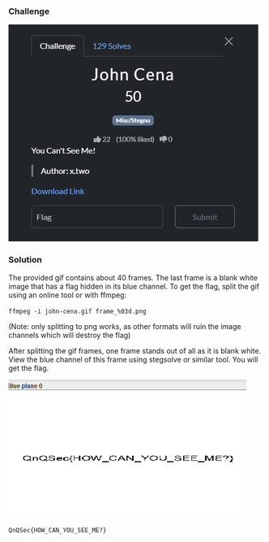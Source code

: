 ### Challenge

![Challenge](./challenge.png)


### Solution


The provided gif contains about 40 frames. The last frame is a blank white image that has a flag hidden in its blue channel. To get the flag, split the gif using an online tool or with ffmpeg:

`ffmpeg -i john-cena.gif frame_%03d.png`

(Note: only splitting to png works, as other formats will ruin the image channels which will destroy the flag)


After splitting the gif frames, one frame stands out of all as it is blank white. View the blue channel of this frame using stegsolve or similar tool. You will get the flag. 

![Flag](./flag.png)

`QnQSec{HOW_CAN_YOU_SEE_ME?}`